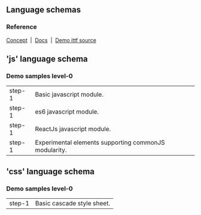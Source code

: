 ## Language schemas
### Reference

<p><a href="https://wizzifactory.github.io/concepts.html#concept-5">Concept</a>&nbsp; | &nbsp;<a href="https://wizzifactory.github.io/docs/languageschemas.html">Docs</a>&nbsp; | &nbsp;<a href="https://github.com/wizzifactory/wizzi/tree/master/packages/ittf-sources/v5/apps/wizzi-demo/src/ittf/examples/languageschemas">Demo ittf source</a></p>

## 'js' language schema
### Demo samples level-0

<table>
<tr>
<td>step-1</td>
<td>
Basic javascript module.
</tr>
<tr>
<td>step-1</td>
<td>
es6 javascript module.
</tr>
<tr>
<td>step-1</td>
<td>
ReactJs javascript module.
</tr>
<tr>
<td>step-1</td>
<td>
Experimental elements supporting commonJS modularity.
</tr>
</table>

## 'css' language schema
### Demo samples level-0

<table>
<tr>
<td>step-1</td>
<td>
Basic cascade style sheet.
</tr>
</table>

